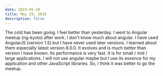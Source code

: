 ```yaml
---
date: 2019-05-29
title: May 29, 2019
description: false
---
```


The cold has been going. I feel better than yesterday.
I went to Angular meetup (ng-kyoto) after work. I don't know much about angular. I have used AngularJS (version 1.5) but I have never used later versions. I learned about them especially latest version 8.0.0. It evolves and is much better than version I have known. Its performance is very fast. It is for small / mid / large applications. 
I will not use angular maybe but I use its essence for my application and other JavaScript libraries. So, I think it was better to go the meetup.
